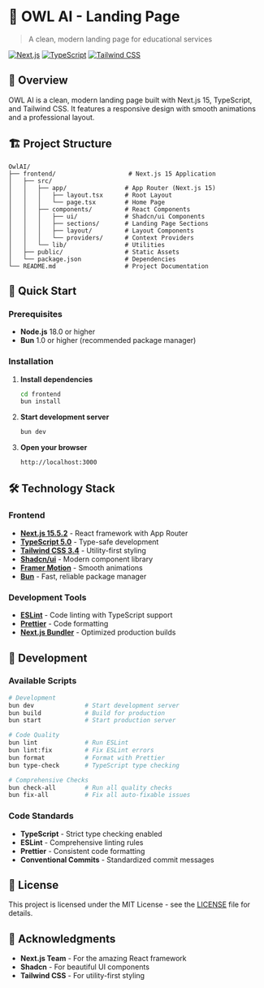 # 🦉 OWL AI - Landing Page

> A clean, modern landing page for educational services

[![Next.js](https://img.shields.io/badge/Next.js-15.5.2-black?style=flat-square&logo=next.js)](https://nextjs.org/)
[![TypeScript](https://img.shields.io/badge/TypeScript-5.0-blue?style=flat-square&logo=typescript)](https://www.typescriptlang.org/)
[![Tailwind CSS](https://img.shields.io/badge/Tailwind_CSS-3.4-38B2AC?style=flat-square&logo=tailwind-css)](https://tailwindcss.com/)

## 🎯 Overview

OWL AI is a clean, modern landing page built with Next.js 15, TypeScript, and Tailwind CSS. It features a responsive design with smooth animations and a professional layout.

## 🏗️ Project Structure

```
OwlAI/
├── frontend/                    # Next.js 15 Application
│   ├── src/
│   │   ├── app/                # App Router (Next.js 15)
│   │   │   ├── layout.tsx      # Root Layout
│   │   │   └── page.tsx        # Home Page
│   │   ├── components/         # React Components
│   │   │   ├── ui/             # Shadcn/ui Components
│   │   │   ├── sections/       # Landing Page Sections
│   │   │   ├── layout/         # Layout Components
│   │   │   └── providers/      # Context Providers
│   │   └── lib/                # Utilities
│   ├── public/                 # Static Assets
│   └── package.json            # Dependencies
└── README.md                   # Project Documentation
```

## 🚀 Quick Start

### Prerequisites
- **Node.js** 18.0 or higher
- **Bun** 1.0 or higher (recommended package manager)

### Installation

1. **Install dependencies**
   ```bash
   cd frontend
   bun install
   ```

2. **Start development server**
   ```bash
   bun dev
   ```

3. **Open your browser**
   ```
   http://localhost:3000
   ```

## 🛠️ Technology Stack

### Frontend
- **[Next.js 15.5.2](https://nextjs.org/)** - React framework with App Router
- **[TypeScript 5.0](https://www.typescriptlang.org/)** - Type-safe development
- **[Tailwind CSS 3.4](https://tailwindcss.com/)** - Utility-first styling
- **[Shadcn/ui](https://ui.shadcn.com/)** - Modern component library
- **[Framer Motion](https://www.framer.com/motion/)** - Smooth animations
- **[Bun](https://bun.sh/)** - Fast, reliable package manager

### Development Tools
- **[ESLint](https://eslint.org/)** - Code linting with TypeScript support
- **[Prettier](https://prettier.io/)** - Code formatting
- **[Next.js Bundler](https://nextjs.org/docs/app/building-your-application/routing/route-handlers)** - Optimized production builds

## 🧪 Development

### Available Scripts
```bash
# Development
bun dev              # Start development server
bun build            # Build for production
bun start            # Start production server

# Code Quality
bun lint             # Run ESLint
bun lint:fix         # Fix ESLint errors
bun format           # Format with Prettier
bun type-check       # TypeScript type checking

# Comprehensive Checks
bun check-all        # Run all quality checks
bun fix-all          # Fix all auto-fixable issues
```

### Code Standards
- **TypeScript** - Strict type checking enabled
- **ESLint** - Comprehensive linting rules
- **Prettier** - Consistent code formatting
- **Conventional Commits** - Standardized commit messages

## 📄 License

This project is licensed under the MIT License - see the [LICENSE](LICENSE) file for details.

## 🙏 Acknowledgments

- **Next.js Team** - For the amazing React framework
- **Shadcn** - For beautiful UI components
- **Tailwind CSS** - For utility-first styling
